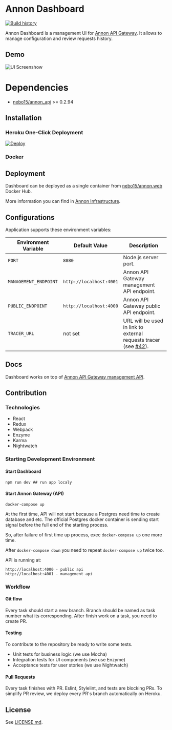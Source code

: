 # Annon Dashboard

[![Build history](https://buildstats.info/travisci/chart/Nebo15/annon.web)](https://travis-ci.org/Nebo15/annon.web)

Annon Dashboard is a management UI for [Annon API Gateway](github.com/nebo15/annon.api). It allows to manage configuration and review requests history.

## Demo

![UI Screenshow](https://github.com/Nebo15/annon.web/raw/master/docs/images/ui-animated.gif)

# Dependencies

- [nebo15/annon_api](https://hub.docker.com/r/nebo15/annon_api/) >= 0.2.94

## Installation

### Heroku One-Click Deployment

[![Deploy](https://www.herokucdn.com/deploy/button.svg)](https://heroku.com/deploy?template=https://github.com/nebo15/annon.web)

### Docker

## Deployment

Dashboard can be deployed as a single container from [nebo15/annon.web](https://hub.docker.com/r/nebo15/annon.web/) Docker Hub.

More information you can find in [Annon Infrastructure](https://github.com/Nebo15/annon.infra).

## Configurations

Application supports these environment variables:

| Environment Variable  | Default Value           | Description |
| --------------------- | ----------------------- | ----------- |
| `PORT`                | `8080`                  | Node.js server port. |
| `MANAGEMENT_ENDPOINT` | `http://localhost:4001` | Annon API Gateway management API endpoint. |
| `PUBLIC_ENDPOINT`     | `http://localhost:4000` | Annon API Gateway public API endpoint. |
| `TRACER_URL`          | not set                 | URL will be used in link to external requests tracer (see [#42](https://github.com/Nebo15/annon.web/issues/42)). |

## Docs

Dashboard works on top of [Annon API Gateway management API](http://docs.annon.apiary.io/).

## Contribution

### Technologies

- React
- Redux
- Webpack
- Enzyme
- Karma
- Nightwatch

### Starting Development Environment

#### Start Dashboard

```
npm run dev ## run app localy
```

#### Start Annon Gateway (API)

```
docker-compose up
```

At the first time, API will not start because a Postgres need time to create database and etc. The official Postgres docker container is sending start signal before the full end of the starting process.

So, after failure of first time up process, exec `docker-compose up` one more time.

After `docker-compose down` you need to repeat `docker-compose up` twice too.

API is running at:

```
http://localhost:4000 - public api
http://localhost:4001 - management api
```

### Workflow

#### Git flow

Every task should start a new branch. Branch should be named as task number what its corresponding.
After finish work on a task, you need to create PR.

#### Testing

To contribute to the repository be ready to write some tests.

- Unit tests for business logic (we use Mocha)
- Integration tests for UI components (we use Enzyme)
- Acceptance tests for user stories (we use Nightwatch)

#### Pull Requests

Every task finishes with PR. Eslint, Stylelint, and tests are blocking PRs. To simplify PR review, we deploy every PR's branch automatically on Heroku.

## License

See [LICENSE.md](LICENSE.md).
